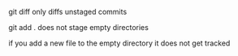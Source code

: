 

git diff only diffs unstaged commits

git add . does not stage empty directories

if you add a new file to the empty directory it does not get tracked
